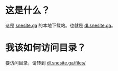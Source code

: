 # 这是什么？
这是 [snesite.ga](https://www.snesite.ga) 的本地下载站。也就是 [dl.snesite.ga](htts://dl.snesite.ga)。

# 我该如何访问目录？
要访问目录，请转到 [dl.snesite.ga/files/](htts://dl.snesite.ga/files/)
